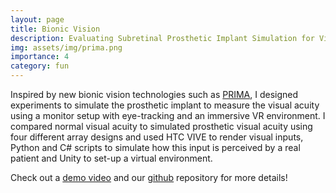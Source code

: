 ```yaml
---
layout: page
title: Bionic Vision
description: Evaluating Subretinal Prosthetic Implant Simulation for Visual Acuity
img: assets/img/prima.png
importance: 4
category: fun
---
```


Inspired by new bionic vision technologies such as [PRIMA](https://www.upmc.com/services/eye/services/retina-vitreoretinal/prima-study), I designed experiments to simulate the prosthetic implant to measure the visual acuity using a monitor setup with eye-tracking and an immersive VR environment. I compared normal visual acuity to simulated prosthetic visual acuity using four different array designs and used HTC VIVE to render visual inputs, Python and C# scripts to simulate how this input is perceived by a real patient and Unity to set-up a virtual environment. 

Check out a [demo video](https://studio.youtube.com/video/Q686SorWcCo/edit) and our <a href="https://github.com/avanitanna/PRIMA">github</a> repository for more details!


